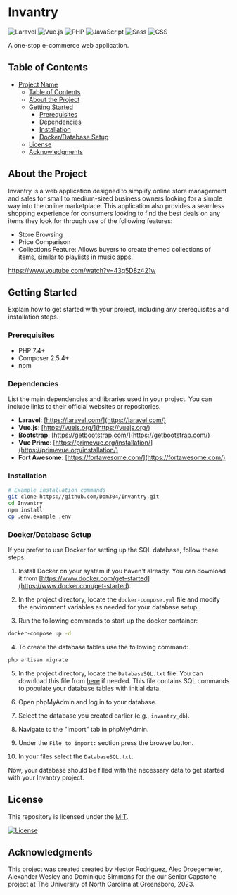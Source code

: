 # Invantry

![Laravel](https://img.shields.io/badge/Laravel-FF2D20?style=for-the-badge&logo=laravel&logoColor=white)
![Vue.js](https://img.shields.io/badge/Vue.js-4FC08D?style=for-the-badge&logo=vue.js&logoColor=white)
![PHP](https://img.shields.io/badge/PHP-777BB4?style=for-the-badge&logo=php&logoColor=white)
![JavaScript](https://img.shields.io/badge/JavaScript-F7DF1E?style=for-the-badge&logo=javascript&logoColor=black)
![Sass](https://img.shields.io/badge/Sass-CC6699?style=for-the-badge&logo=sass&logoColor=white)
![CSS](https://img.shields.io/badge/CSS-1572B6?style=for-the-badge&logo=css3&logoColor=white)

A one-stop e-commerce web application.


## Table of Contents

- [Project Name](#project-name)
  - [Table of Contents](#table-of-contents)
  - [About the Project](#about-the-project)
  - [Getting Started](#getting-started)
    - [Prerequisites](#prerequisites)
    - [Dependencies](#dependecies)
    - [Installation](#installation)
    - [Docker/Database Setup](#dockerdatabase-setup)
  - [License](#license)
  - [Acknowledgments](#acknowledgments)

## About the Project

Invantry is a web application designed to simplify online store management and sales for small to medium-sized business owners looking for a simple way into the online marketplace. This application also provides a seamless shopping experience for consumers looking to find the best deals on any items they look for through use of the following features:

- Store Browsing
- Price Comparison
- Collections Feature: Allows buyers to create themed collections of items, similar to playlists in music apps.

https://www.youtube.com/watch?v=43g5D8z421w

## Getting Started

Explain how to get started with your project, including any prerequisites and installation steps.

### Prerequisites

- PHP 7.4+
- Composer 2.5.4+
- npm 

### Dependencies

List the main dependencies and libraries used in your project. You can include links to their official websites or repositories.

- **Laravel**: [https://laravel.com/](https://laravel.com/)
- **Vue.js**: [https://vuejs.org/](https://vuejs.org/)
- **Bootstrap**: [https://getbootstrap.com/](https://getbootstrap.com/)
- **Vue Prime**: [https://primevue.org/installation/](https://primevue.org/installation/)
- **Fort Awesome**: [https://fortawesome.com/](https://fortawesome.com/)

### Installation

```bash
# Example installation commands
git clone https://github.com/Dom304/Invantry.git
cd Invantry
npm install
cp .env.example .env
```

### Docker/Database Setup

If you prefer to use Docker for setting up the SQL database, follow these steps:

1. Install Docker on your system if you haven't already. You can download it from [https://www.docker.com/get-started](https://www.docker.com/get-started).

2. In the project directory, locate the `docker-compose.yml` file and modify the environment variables as needed for your database setup.

3. Run the following commands to start up the docker container:

```bash
docker-compose up -d
```

4. To create the database tables use the following command:
   
```bash
php artisan migrate
```

5. In the project directory, locate the `DatabaseSQL.txt` file. You can download this file from [here](https://github.com/Dom304/Invantry/blob/dev/invantry.sql) if needed. This file contains SQL commands to populate your database tables with initial data.

6. Open phpMyAdmin and log in to your database.

7. Select the database you created earlier (e.g., `invantry_db`).

8. Navigate to the "Import" tab in phpMyAdmin.

9. Under the `File to import:` section press the browse button.

10. In your files select the `DatabaseSQL.txt`.

Now, your database should be filled with the necessary data to get started with your Invantry project.


## License

This repository is licensed under the [MIT](https://github.com/alsiam/web-projects/blob/main/LICENSE).

[![License](https://img.shields.io/badge/license-MIT-blue.svg?style=flat-square)](https://github.com/alsiam/web-projects/blob/master/LICENSE)

## Acknowledgments

This project was created created by Hector Rodriguez, Alec Droegemeier, Alexander Wesley and Dominique Simmons for the our Senior Capstone project at The University of North Carolina at Greensboro, 2023.
